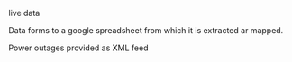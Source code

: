 live data

Data forms to a google spreadsheet from which it is extracted ar mapped.

Power outages provided as XML feed